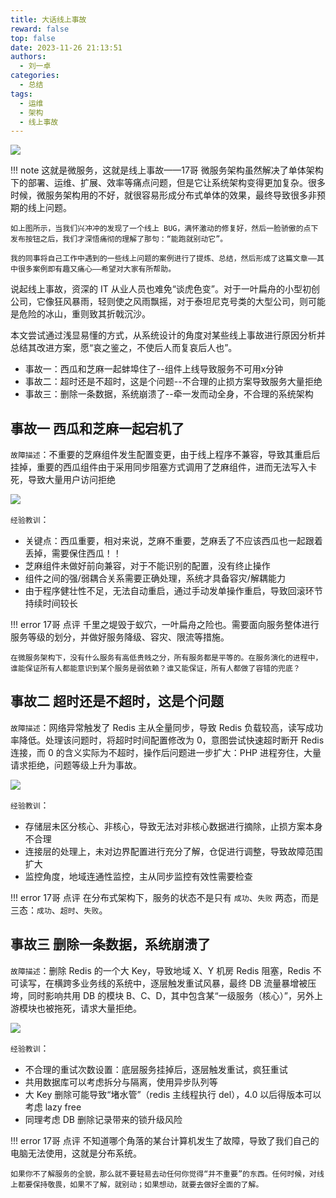 ```yaml
---
title: 大话线上事故
reward: false
top: false
date: 2023-11-26 21:13:51
authors: 
  - 刘一卓
categories:
  - 总结
tags:
  - 运维
  - 架构
  - 线上事故
---
```


![](1_1.png)

!!! note 这就是微服务，这就是线上事故——17哥
    微服务架构虽然解决了单体架构下的部署、运维、扩展、效率等痛点问题，但是它让系统架构变得更加复杂。很多时候，微服务架构用的不好，就很容易形成分布式单体的效果，最终导致很多非预期的线上问题。

    如上图所示，当我们兴冲冲的发现了一个线上 BUG，满怀激动的修复好，然后一脸骄傲的点下发布按钮之后，我们才深悟痛彻的理解了那句：“能跑就别动它”。

    我的同事将自己工作中遇到的一些线上问题的案例进行了提炼、总结，然后形成了这篇文章——其中很多案例即有趣又痛心——希望对大家有所帮助。
<!--more-->

说起线上事故，资深的 IT 从业人员也难免“谈虎色变”。对于一叶扁舟的小型初创公司，它像狂风暴雨，轻则使之风雨飘摇，对于泰坦尼克号类的大型公司，则可能是危险的冰山，重则致其折戟沉沙。

本文尝试通过浅显易懂的方式，从系统设计的角度对某些线上事故进行原因分析并总结其改进方案，愿“哀之鉴之，不使后人而复哀后人也”。

* 事故一：西瓜和芝麻一起蚌埠住了--组件上线导致服务不可用x分钟
* 事故二：超时还是不超时，这是个问题--不合理的止损方案导致服务大量拒绝
* 事故三：删除一条数据，系统崩溃了--牵一发而动全身，不合理的系统架构

## 事故一 西瓜和芝麻一起宕机了

`故障描述`：不重要的芝麻组件发生配置变更，由于线上程序不兼容，导致其重启后挂掉，重要的西瓜组件由于采用同步阻塞方式调用了芝麻组件，进而无法写入卡死，导致大量用户访问拒绝

![](1.png)

`经验教训`：
* 关键点：西瓜重要，相对来说，芝麻不重要，芝麻丢了不应该西瓜也一起跟着丢掉，需要保住西瓜！！
* 芝麻组件未做好前向兼容，对于不能识别的配置，没有终止操作
* 组件之间的强/弱耦合关系需要正确处理，系统才具备容灾/解耦能力
* 由于程序健壮性不足，无法自动重启，通过手动发单操作重启，导致回滚环节持续时间较长

!!! error 17哥 点评
    千里之堤毁于蚁穴，一叶扁舟之险也。需要面向服务整体进行服务等级的划分，并做好服务降级、容灾、限流等措施。

    在微服务架构下，没有什么服务有高低贵贱之分，所有服务都是平等的。在服务演化的进程中，谁能保证所有人都能意识到某个服务是弱依赖？谁又能保证，所有人都做了容错的兜底？

## 事故二 超时还是不超时，这是个问题

`故障描述`：网络异常触发了 Redis 主从全量同步，导致 Redis 负载较高，读写成功率降低。处理该问题时，将超时时间配置修改为 0，意图尝试快速超时断开 Redis 连接，而 0 的含义实际为不超时，操作后问题进一步扩大：PHP 进程夯住，大量请求拒绝，问题等级上升为事故。

![](2.png)

`经验教训`：
* 存储层未区分核心、非核心，导致无法对非核心数据进行摘除，止损方案本身不合理
* 连接层的处理上，未对边界配置进行充分了解，仓促进行调整，导致故障范围扩大
* 监控角度，地域连通性监控，主从同步监控有效性需要检查

!!! error 17哥 点评
    在分布式架构下，服务的状态不是只有 `成功`、`失败` 两态，而是三态：`成功`、`超时`、`失败`。

## 事故三 删除一条数据，系统崩溃了

`故障描述`：删除 Redis 的一个大 Key，导致地域 X、Y 机房 Redis 阻塞，Redis 不可读写，在横跨多业务线的系统中，逐层触发重试风暴，最终 DB 流量暴增被压垮，同时影响共用 DB 的模块 B、C、D，其中包含某“一级服务（核心）”，另外上游模块也被拖死，请求大量拒绝。

![](3.png)

`经验教训`：
* 不合理的重试次数设置：底层服务挂掉后，逐层触发重试，疯狂重试
* 共用数据库可以考虑拆分与隔离，使用异步队列等
* 大 Key 删除可能导致“堵水管”（redis 主线程执行 del），4.0 以后得版本可以考虑 lazy free
* 同理考虑 DB 删除记录带来的锁升级风险

!!! error 17哥 点评
    不知道哪个角落的某台计算机发生了故障，导致了我们自己的电脑无法使用，这就是分布系统。
    
    如果你不了解服务的全貌，那么就不要轻易去动任何你觉得“并不重要”的东西。任何时候，对线上都要保持敬畏，如果不了解，就别动；如果想动，就要去做好全面的了解。
